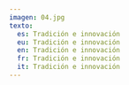 ```yaml
---
imagen: 04.jpg
texto:
  es: Tradición e innovación
  eu: Tradición e innovación
  en: Tradición e innovación
  fr: Tradición e innovación
  it: Tradición e innovación
---
```

